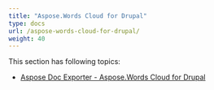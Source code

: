 ```yaml
---
title: "Aspose.Words Cloud for Drupal"
type: docs
url: /aspose-words-cloud-for-drupal/
weight: 40
---
```


This section has following topics:

- [Aspose Doc Exporter - Aspose.Words Cloud for Drupal](/aspose-doc-exporter-aspose-words-cloud-for-drupal/)
